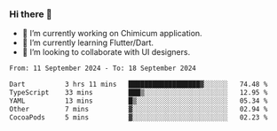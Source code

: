 ### Hi there 👋

<!--
**devcat37/devcat37** is a ✨ _special_ ✨ repository because its `README.md` (this file) appears on your GitHub profile.-->


- 🔭 I’m currently working on Chimicum application.
- 🌱 I’m currently learning Flutter/Dart.
- 👯 I’m looking to collaborate with UI designers.
<!-- - 🤔 I’m looking for help with ... -->

<!--START_SECTION:waka-->

```txt
From: 11 September 2024 - To: 18 September 2024

Dart          3 hrs 11 mins   ██████████████████▓░░░░░░   74.48 %
TypeScript    33 mins         ███▒░░░░░░░░░░░░░░░░░░░░░   12.95 %
YAML          13 mins         █▒░░░░░░░░░░░░░░░░░░░░░░░   05.34 %
Other         7 mins          ▓░░░░░░░░░░░░░░░░░░░░░░░░   02.94 %
CocoaPods     5 mins          ▓░░░░░░░░░░░░░░░░░░░░░░░░   02.23 %
```

<!--END_SECTION:waka-->
